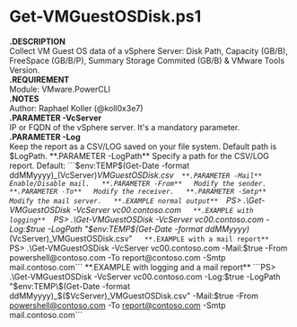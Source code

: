 # Get-VMGuestOSDisk.ps1

**.DESCRIPTION**  
Collect VM Guest OS data of a vSphere Server: Disk Path, Capacity (GB/B), FreeSpace (GB/B/P), Summary Storage Commited (GB/B) & VMware Tools Version.  
**.REQUIREMENT**  
Module: VMware.PowerCLI  
**.NOTES**  
Author: Raphael Koller (@koll0x3e7)  
**.PARAMETER -VcServer**  
IP or FQDN of the vSphere server. It's a mandatory parameter.  
**.PARAMETER -Log**  
Keep the report as a CSV/LOG saved on your file system. Default path is $LogPath.  
**.PARAMETER -LogPath**  
Specify a path for the CSV/LOG report. Default: ```$env:TEMP\$(Get-Date -format ddMMyyyy)_$($VcServer)_VMGuestOSDisk.csv```  
**.PARAMETER -Mail**  
Enable/Disable mail.  
**.PARAMETER -From**  
Modify the sender.  
**.PARAMETER -To**  
Modify the receiver.  
**.PARAMETER -Smtp**  
Modify the mail server.  
**.EXAMPLE normal output**  
```PS> .\Get-VMGuestOSDisk -VcServer vc00.contoso.com```   
**.EXAMPLE with logging**  
```PS> .\Get-VMGuestOSDisk -VcServer vc00.contoso.com -Log:$true -LogPath "$env:TEMP\$(Get-Date -format ddMMyyyy)_$($VcServer)_VMGuestOSDisk.csv"```   
**.EXAMPLE with a mail report**  
```PS> .\Get-VMGuestOSDisk -VcServer vc00.contoso.com -Mail:$true -From powershell@contoso.com -To report@contoso.com -Smtp mail.contoso.com```   
**.EXAMPLE with logging and a mail report**  
```PS> .\Get-VMGuestOSDisk -VcServer vc00.contoso.com -Log:$true -LogPath "$env:TEMP\$(Get-Date -format ddMMyyyy)_$($VcServer)_VMGuestOSDisk.csv" -Mail:$true -From powershell@contoso.com -To report@contoso.com -Smtp mail.contoso.com```   
